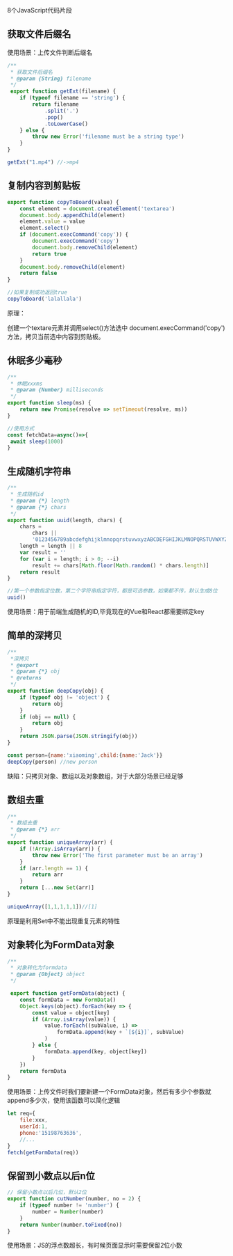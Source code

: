 8个JavaScript代码片段

## 获取文件后缀名
使用场景：上传文件判断后缀名

```javascript
/**
 * 获取文件后缀名
 * @param {String} filename
 */
 export function getExt(filename) {
    if (typeof filename == 'string') {
        return filename
            .split('.')
            .pop()
            .toLowerCase()
    } else {
        throw new Error('filename must be a string type')
    }
}
```
```javascript
getExt("1.mp4") //->mp4
```

## 复制内容到剪贴板
```javascript
export function copyToBoard(value) {
    const element = document.createElement('textarea')
    document.body.appendChild(element)
    element.value = value
    element.select()
    if (document.execCommand('copy')) {
        document.execCommand('copy')
        document.body.removeChild(element)
        return true
    }
    document.body.removeChild(element)
    return false
}

```
```javascript
//如果复制成功返回true
copyToBoard('lalallala')
```
原理：

创建一个textare元素并调用select()方法选中
document.execCommand('copy')方法，拷贝当前选中内容到剪贴板。

## 休眠多少毫秒

```javascript
/**
 * 休眠xxxms
 * @param {Number} milliseconds
 */
export function sleep(ms) {
    return new Promise(resolve => setTimeout(resolve, ms))
}

//使用方式
const fetchData=async()=>{
 await sleep(1000)
}
```

## 生成随机字符串

```javascript
/**
 * 生成随机id
 * @param {*} length
 * @param {*} chars
 */
export function uuid(length, chars) {
    chars =
        chars ||
        '0123456789abcdefghijklmnopqrstuvwxyzABCDEFGHIJKLMNOPQRSTUVWXYZ'
    length = length || 8
    var result = ''
    for (var i = length; i > 0; --i)
        result += chars[Math.floor(Math.random() * chars.length)]
    return result
}
```

```javascript
//第一个参数指定位数，第二个字符串指定字符，都是可选参数，如果都不传，默认生成8位
uuid()  
```
使用场景：用于前端生成随机的ID,毕竟现在的Vue和React都需要绑定key

## 简单的深拷贝
```javascript
/**
 *深拷贝
 * @export
 * @param {*} obj
 * @returns
 */
export function deepCopy(obj) {
    if (typeof obj != 'object') {
        return obj
    }
    if (obj == null) {
        return obj
    }
    return JSON.parse(JSON.stringify(obj))
}
```

```javascript
const person={name:'xiaoming',child:{name:'Jack'}}
deepCopy(person) //new person
```
缺陷：只拷贝对象、数组以及对象数组，对于大部分场景已经足够

## 数组去重

```javascript
/**
 * 数组去重
 * @param {*} arr
 */
export function uniqueArray(arr) {
    if (!Array.isArray(arr)) {
        throw new Error('The first parameter must be an array')
    }
    if (arr.length == 1) {
        return arr
    }
    return [...new Set(arr)]
}
```

```javascript
uniqueArray([1,1,1,1,1])//[1]
```
原理是利用Set中不能出现重复元素的特性

## 对象转化为FormData对象

```javascript
/**
 * 对象转化为formdata
 * @param {Object} object
 */

 export function getFormData(object) {
    const formData = new FormData()
    Object.keys(object).forEach(key => {
        const value = object[key]
        if (Array.isArray(value)) {
            value.forEach((subValue, i) =>
                formData.append(key + `[${i}]`, subValue)
            )
        } else {
            formData.append(key, object[key])
        }
    })
    return formData
}
```
使用场景：上传文件时我们要新建一个FormData对象，然后有多少个参数就append多少次，使用该函数可以简化逻辑

```javascript
let req={
    file:xxx,
    userId:1,
    phone:'15198763636',
    //...
}
fetch(getFormData(req))
```

## 保留到小数点以后n位
```javascript
// 保留小数点以后几位，默认2位
export function cutNumber(number, no = 2) {
    if (typeof number != 'number') {
        number = Number(number)
    }
    return Number(number.toFixed(no))
}
```
使用场景：JS的浮点数超长，有时候页面显示时需要保留2位小数